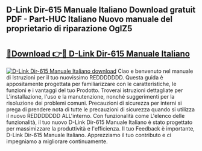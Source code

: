 ## D-Link Dir-615 Manuale Italiano Download gratuit PDF - Part-HUC Italiano Nuovo manuale del proprietario di riparazione OglZ5

# <h2><a href="http://dff9xg7.blite.top/?on=D-Link+Dir-615+Manuale+Italiano">🔗Download 👉🔴 D-Link Dir-615 Manuale Italiano</a></h2>

[![D-Link Dir-615 Manuale Italiano download](https://i.imgur.com/lujVjoI.png)](http://dff9xg7.blite.top/?on=D-Link+Dir-615+Manuale+Italiano)
Ciao e benvenuto nel manuale di Istruzioni per il tuo nuovissimo REDDDDDDD. Questa guida è appositamente progettata per familiarizzare con le caratteristiche, le funzioni e i vantaggi del tuo Prodotto. Troverai istruzioni dettagliate per L'installazione, l'uso e la manutenzione, nonché suggerimenti per la risoluzione dei problemi comuni. Precauzioni di sicurezza per interni si prega di prendere nota di tutte le precauzioni di sicurezza quando si utilizza il nuovo REDDDDDDD ALL'interno. Con funzionalità come L'elenco delle funzionalità, il tuo nuovo D-Link Dir-615 Manuale Italiano è stato progettato per massimizzare la produttività e l'efficienza. Il tuo Feedback è importante, D-Link Dir-615 Manuale Italiano. Apprezziamo il tuo contributo e ci impegniamo a migliorare continuamente.
